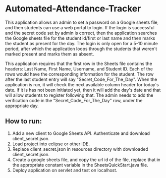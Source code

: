 # Automated-Attendance-Tracker
This application allows an admin to set a password on a Google sheets file, and then students can use a web portal to login. If the login is successful and the secret code set by admin is correct, then the application searches the Google sheets file for the student id/first or last name and then marks the student as present for the day. The login is only open for a 5-10 minute period, after which the application loops through the students that weren't marked present and marks them as absent. 

This application requires that the first row in the Sheets file contains the headers: Last Name, First Name, Username, and Student ID. Each of the rows would have the corresponding information for the student. The row after the last student entry will say "Secret_Code_For_The_Day". When the application is run, it will check the next available column header for today's date. If it is has not been initiated yet, then it will add the day's date and that will allow students to register following that. The admin needs to add the verification code in the "Secret_Code_For_The_Day" row, under the appropriate day.

## How to run:
1. Add a new client to Google Sheets API. Authenticate and download client_secret.json. 
2. Load project into eclipse or other IDE.
3. Replace client_secret.json in resources directory with downloaded client_secret.json.
4. Create a google sheets file, and copy the url id of the file, replace that in the appropriate constant variable in the SheetsQuickStart.java file.
5. Deploy application on servlet and test on localhost.

